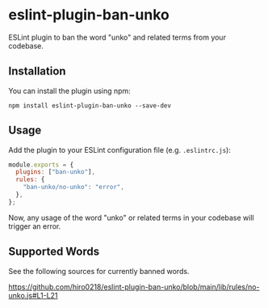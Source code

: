 # eslint-plugin-ban-unko

ESLint plugin to ban the word "unko" and related terms from your codebase.

## Installation

You can install the plugin using npm:

```
npm install eslint-plugin-ban-unko --save-dev
```

## Usage

Add the plugin to your ESLint configuration file (e.g. `.eslintrc.js`):

```javascript
module.exports = {
  plugins: ["ban-unko"],
  rules: {
    "ban-unko/no-unko": "error",
  },
};
```

Now, any usage of the word "unko" or related terms in your codebase will trigger an error.

## Supported Words

See the following sources for currently banned words.

https://github.com/hiro0218/eslint-plugin-ban-unko/blob/main/lib/rules/no-unko.js#L1-L21
